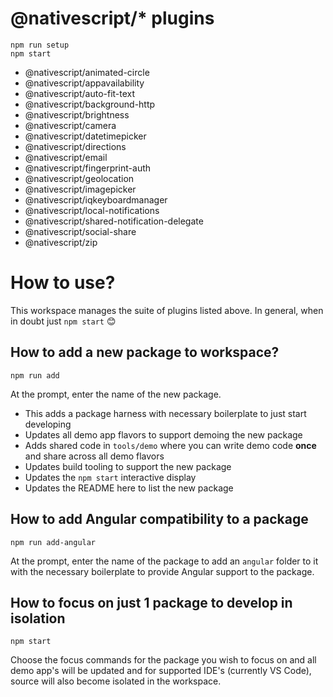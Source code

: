# @nativescript/\* plugins

```
npm run setup
npm start
```

- @nativescript/animated-circle
- @nativescript/appavailability
- @nativescript/auto-fit-text
- @nativescript/background-http
- @nativescript/brightness
- @nativescript/camera
- @nativescript/datetimepicker
- @nativescript/directions
- @nativescript/email
- @nativescript/fingerprint-auth
- @nativescript/geolocation
- @nativescript/imagepicker
- @nativescript/iqkeyboardmanager
- @nativescript/local-notifications
- @nativescript/shared-notification-delegate
- @nativescript/social-share
- @nativescript/zip

# How to use?

This workspace manages the suite of plugins listed above. In general, when in doubt just `npm start` 😊

## How to add a new package to workspace?

```
npm run add
```

At the prompt, enter the name of the new package.

- This adds a package harness with necessary boilerplate to just start developing
- Updates all demo app flavors to support demoing the new package
- Adds shared code in `tools/demo` where you can write demo code **once** and share across all demo flavors
- Updates build tooling to support the new package
- Updates the `npm start` interactive display
- Updates the README here to list the new package

## How to add Angular compatibility to a package

```
npm run add-angular
```

At the prompt, enter the name of the package to add an `angular` folder to it with the necessary boilerplate to provide Angular support to the package.

## How to focus on just 1 package to develop in isolation

```
npm start
```

Choose the focus commands for the package you wish to focus on and all demo app's will be updated and for supported IDE's (currently VS Code), source will also become isolated in the workspace.

